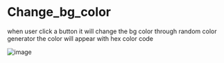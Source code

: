 # Change_bg_color
 when user click a button it will change the bg color through random color generator
 the color will appear with hex color code
 
![image](https://user-images.githubusercontent.com/98238038/217403199-259d71b0-9305-489d-bbd0-c7760043856f.png)
